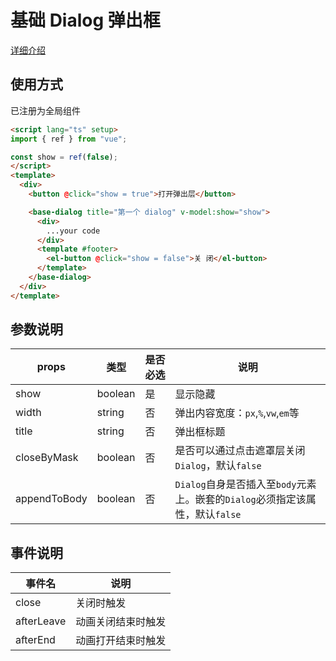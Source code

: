 # 基础 Dialog 弹出框

[详细介绍](https://juejin.cn/post/7054088327376404488)

## 使用方式

已注册为全局组件

```html
<script lang="ts" setup>
import { ref } from "vue";

const show = ref(false);
</script>
<template>
  <div>
    <button @click="show = true">打开弹出层</button>

    <base-dialog title="第一个 dialog" v-model:show="show">
      <div>
        ...your code
      </div>
      <template #footer>
        <el-button @click="show = false">关 闭</el-button>
      </template>
    </base-dialog>
  </div>
</template>
```

## 参数说明

| props |  类型 | 是否必选 | 说明 |
| --- | --- | --- | --- |
| show | boolean | 是 | 显示隐藏 |
| width | string | 否 | 弹出内容宽度：`px`,`%`,`vw`,`em`等 |
| title | string | 否 | 弹出框标题 |
| closeByMask | boolean | 否 | 是否可以通过点击遮罩层关闭`Dialog`，默认`false` |
| appendToBody | boolean | 否 | `Dialog`自身是否插入至`body`元素上。嵌套的`Dialog`必须指定该属性，默认`false` |

## 事件说明

| 事件名 | 说明 |
| --- | --- |
| close | 关闭时触发 |
| afterLeave | 动画关闭结束时触发 |
| afterEnd | 动画打开结束时触发 |
